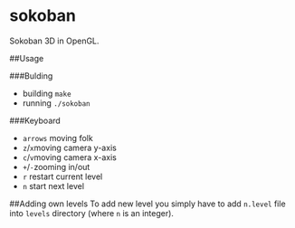 sokoban
=======

Sokoban 3D in OpenGL.

##Usage

###Bulding
+ building <code>make</code>
+ running <code>./sokoban</code>

###Keyboard
+ <code>arrows</code> moving folk
+ <code>z</code>/<code>x</code>moving camera y-axis
+ <code>c</code>/<code>v</code>moving camera x-axis
+ <code>+</code>/<code>-</code>zooming in/out
+ <code>r</code> restart current level
+ <code>n</code> start next level

##Adding own levels
To add new level you simply have to add <code>n.level</code> file into <code>levels</code> directory (where <code>n</code> is an integer).
